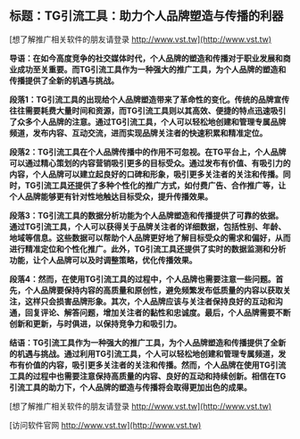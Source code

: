 ## **标题：TG引流工具：助力个人品牌塑造与传播的利器**

[想了解推广相关软件的朋友请登录 http://www.vst.tw](http://www.vst.tw)

**导语：在如今高度竞争的社交媒体时代，个人品牌的塑造和传播对于职业发展和商业成功至关重要。而TG引流工具作为一种强大的推广工具，为个人品牌的塑造和传播提供了全新的机遇与挑战。**

**段落1：TG引流工具的出现给个人品牌塑造带来了革命性的变化。传统的品牌宣传往往需要耗费大量时间和资源，而TG引流工具则以其高效、便捷的特点迅速吸引了众多个人品牌的注意。通过TG引流工具，个人可以轻松地创建和管理专属品牌频道，发布内容、互动交流，进而实现品牌关注者的快速积累和精准定位。**

**段落2：TG引流工具在个人品牌传播中的作用不可忽视。在TG平台上，个人品牌可以通过精心策划的内容营销吸引更多的目标受众。通过发布有价值、有吸引力的内容，个人品牌可以建立起良好的口碑和形象，吸引更多关注者的关注和传播。同时，TG引流工具还提供了多种个性化的推广方式，如付费广告、合作推广等，让个人品牌能够更有针对性地触达目标受众，提升传播效果。**

**段落3：TG引流工具的数据分析功能为个人品牌塑造和传播提供了可靠的依据。通过TG引流工具，个人可以获得关于品牌关注者的详细数据，包括性别、年龄、地域等信息。这些数据可以帮助个人品牌更好地了解目标受众的需求和偏好，从而进行精准定位和个性化推广。此外，TG引流工具还提供了实时的数据监测和分析功能，让个人品牌可以及时调整策略，优化传播效果。**

**段落4：然而，在使用TG引流工具的过程中，个人品牌也需要注意一些问题。首先，个人品牌要保持内容的高质量和原创性，避免频繁发布低质量的内容以获取关注，这样只会损害品牌形象。其次，个人品牌应该与关注者保持良好的互动和沟通，回复评论、解答问题，增加关注者的黏性和忠诚度。最后，个人品牌需要不断创新和更新，与时俱进，以保持竞争力和吸引力。**

**结语：TG引流工具作为一种强大的推广工具，为个人品牌塑造和传播提供了全新的机遇与挑战。通过利用TG引流工具，个人可以轻松地创建和管理专属频道，发布有价值的内容，吸引更多关注者的关注和传播。然而，个人品牌在使用TG引流工具的过程中也需要注意保持高质量的内容、良好的互动和持续创新。相信在TG引流工具的助力下，个人品牌的塑造与传播将会取得更加出色的成果。**

[想了解推广相关软件的朋友请登录 http://www.vst.tw](http://www.vst.tw)


[访问软件官网 http://www.vst.tw](http://www.vst.tw)
